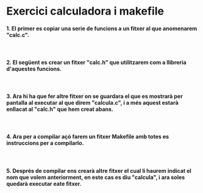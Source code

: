 # Exercici calculadora i makefile

#### 1. El primer es copiar una serie de funcions a un fitxer al que anomenarem "calc.c".

<br>

#### 2. El següent es crear un fitxer "calc.h" que utilitzarem com a llibreria d'aquestes funcions.

<br>

#### 3. Ara hi ha que fer altre fitxer on se guardara el que es mostrarà per pantalla al executar al que direm "calcula.c", i a més aquest estarà enllacat al "calc.h" que hem creat abans.

<br>

#### 4. Ara per a compilar açó farem un fitxer Makefile amb totes es instruccions per a compilarlo.

<br>
 
 #### 5. Després de compilar ens crearà altre fitxer el cual li haurem indicat el nom que volem anteriorment, en este cas es diu "calcula", i ara soles quedarà executar eate fitxer.

